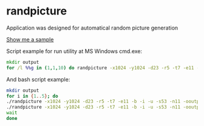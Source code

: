 # randpicture
Application was designed for automatical random picture generation

[Show me a sample](https://cloud.githubusercontent.com/assets/5991537/9684822/cf880dd4-5322-11e5-80ad-f7f20e8a7fc5.png)

Script example for run utility at MS Windows cmd.exe: 
```cmd
mkdir output
for /l %%g in (1,1,10) do randpicture -x1024 -y1024 -d23 -r5 -t7 -e11 -b -i -u -s53 -n11 -ooutput/Sample%%g.png
```

And bash script example:
```bash
mkdir output
for i in {1..5}; do
./randpicture -x1024 -y1024 -d23 -r5 -t7 -e11 -b -i -u -s53 -n11 -ooutput/Sample$(($(($i * 2)) - 1)).png &
./randpicture -x1024 -y1024 -d23 -r5 -t7 -e11 -b -i -u -s53 -n11 -ooutput/Sample$(($i * 2)).png &
wait
done
```
